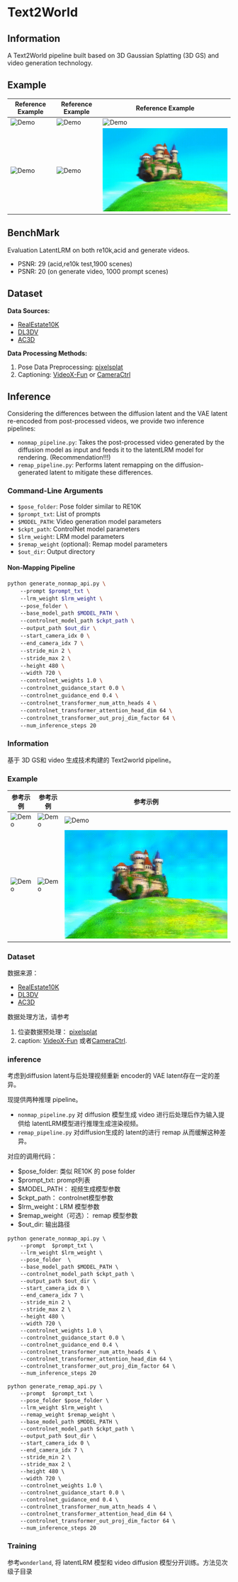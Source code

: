 # Text2World

## Information  
A Text2World pipeline built based on 3D Gaussian Splatting (3D GS) and video generation technology.  

## Example  

| Reference Example | Reference Example | Reference Example |  
|-------------------|-------------------|-------------------|  
| ![Demo](./assets/demo1.gif) | ![Demo](./assets/demo2.gif) | ![Demo](./assets/demo3.gif) |  
| ![Demo](./assets/demo4.gif) | ![Demo](./assets/demo5.gif) | ![Demo](./assets/demo6.gif) |  

## BenchMark
Evaluation LatentLRM on both re10k,acid and generate videos.
* PSNR: 29 (acid,re10k test,1900 scenes)
* PSNR: 20 (on generate video, 1000 prompt scenes)


## Dataset  
**Data Sources:**  
- [RealEstate10K](https://google.github.io/realestate10k/download.html)  
- [DL3DV](https://dl3dv-10k.github.io/DL3DV-10K/)  
- [AC3D](https://infinite-nature.github.io/)  

**Data Processing Methods:**  
1. Pose Data Preprocessing: [pixelsplat](https://github.com/dcharatan/pixelsplat)  
2. Captioning: [VideoX-Fun](https://github.com/aigc-apps/VideoX-Fun) or [CameraCtrl](https://github.com/hehao13/CameraCtrl)  

## Inference  
Considering the differences between the diffusion latent and the VAE latent re-encoded from post-processed videos, we provide two inference pipelines:  

- `nonmap_pipeline.py`: Takes the post-processed video generated by the diffusion model as input and feeds it to the latentLRM model for rendering.  (Recommendation!!!)
- `remap_pipeline.py`: Performs latent remapping on the diffusion-generated latent to mitigate these differences.  

### Command-Line Arguments  
- `$pose_folder`: Pose folder similar to RE10K  
- `$prompt_txt`: List of prompts  
- `$MODEL_PATH`: Video generation model parameters  
- `$ckpt_path`: ControlNet model parameters  
- `$lrm_weight`: LRM model parameters  
- `$remap_weight` (optional): Remap model parameters  
- `$out_dir`: Output directory  

#### Non-Mapping Pipeline  
```bash
python generate_nonmap_api.py \  
    --prompt $prompt_txt \   
    --lrm_weight $lrm_weight \  
    --pose_folder \  
    --base_model_path $MODEL_PATH \  
    --controlnet_model_path $ckpt_path \  
    --output_path $out_dir \  
    --start_camera_idx 0 \  
    --end_camera_idx 7 \  
    --stride_min 2 \  
    --stride_max 2 \  
    --height 480 \  
    --width 720 \  
    --controlnet_weights 1.0 \  
    --controlnet_guidance_start 0.0 \  
    --controlnet_guidance_end 0.4 \  
    --controlnet_transformer_num_attn_heads 4 \  
    --controlnet_transformer_attention_head_dim 64 \  
    --controlnet_transformer_out_proj_dim_factor 64 \  
    --num_inference_steps 20
```

### Information
基于 3D GS和 video 生成技术构建的 Text2world pipeline。

### Example
|  参考示例  | 参考示例      |  参考示例   | 
|-----------|-----------|-----------|
|![Demo](./assets/demo1.gif) |![Demo](./assets/demo2.gif) |![Demo](./assets/demo3.gif) |
|![Demo](./assets/demo4.gif) | ![Demo](./assets/demo5.gif)|![Demo](./assets/demo6.gif) |
### Dataset
数据来源：
* [RealEstate10K](https://google.github.io/realestate10k/download.html)
* [DL3DV](https://dl3dv-10k.github.io/DL3DV-10K/)
* [AC3D](https://infinite-nature.github.io/)

数据处理方法，请参考
1. 位姿数据预处理： [pixelsplat](https://github.com/dcharatan/pixelsplat)
2. caption: [VideoX-Fun](https://github.com/aigc-apps/VideoX-Fun) 或者[CameraCtrl](https://github.com/hehao13/CameraCtrl).
### inference
考虑到diffusion latent与后处理视频重新 encoder的 VAE latent存在一定的差异。

现提供两种推理 pipeline。
* `nonmap_pipeline.py` 对 diffusion 模型生成 video 进行后处理后作为输入提供给 latentLRM模型进行推理生成渲染视频。
* `remap_pipeline.py` 对diffusion生成的 latent的进行 remap 从而缓解这种差异。

对应的调用代码：
- $pose_folder: 类似 RE10K 的 pose folder
- $prompt_txt: prompt列表
- $MODEL_PATH： 视频生成模型参数
- $ckpt_path： controlnet模型参数
- $lrm_weight：LRM 模型参数
- $remap_weight（可选）： remap 模型参数
- $out_dir: 输出路径

```
python generate_nonmap_api.py \
    --prompt  $prompt_txt \ 
    --lrm_weight $lrm_weight \
    --pose_folder  \
    --base_model_path $MODEL_PATH \
    --controlnet_model_path $ckpt_path \
    --output_path $out_dir \
    --start_camera_idx 0 \
    --end_camera_idx 7 \
    --stride_min 2 \
    --stride_max 2 \
    --height 480 \
    --width 720 \
    --controlnet_weights 1.0 \
    --controlnet_guidance_start 0.0 \
    --controlnet_guidance_end 0.4 \
    --controlnet_transformer_num_attn_heads 4 \
    --controlnet_transformer_attention_head_dim 64 \
    --controlnet_transformer_out_proj_dim_factor 64 \
    --num_inference_steps 20
```

```
python generate_remap_api.py \
    --prompt  $prompt_txt \ 
    --pose_folder $pose_folder \
    --lrm_weight $lrm_weight \
    --remap_weight $remap_weight \
    --base_model_path $MODEL_PATH \
    --controlnet_model_path $ckpt_path \
    --output_path $out_dir \
    --start_camera_idx 0 \
    --end_camera_idx 7 \
    --stride_min 2 \
    --stride_max 2 \
    --height 480 \
    --width 720 \
    --controlnet_weights 1.0 \
    --controlnet_guidance_start 0.0 \
    --controlnet_guidance_end 0.4 \
    --controlnet_transformer_num_attn_heads 4 \
    --controlnet_transformer_attention_head_dim 64 \
    --controlnet_transformer_out_proj_dim_factor 64 \
    --num_inference_steps 20
```

### Training 
参考`wonderland`, 将 latentLRM 模型和 video diffusion 模型分开训练。方法见次级子目录